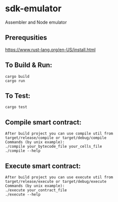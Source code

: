 # sdk-emulator
Assembler and Node emulator

## Prerequsities

https://www.rust-lang.org/en-US/install.html

## To Build & Run:

```
cargo build
cargo run
```

## To Test:
```
cargo test
```

## Compile smart contract:

```
After build project you can use compile util from target/release/compile or target/debug/compile
Commands (by unix example):
./compile your_bytecode_file your_cells_file
./compile --help
```

## Execute smart contract:

```
After build project you can use execute util from target/release/execute or target/debug/execute
Commands (by unix example):
./execute your_contract_file
./execute --help
```

